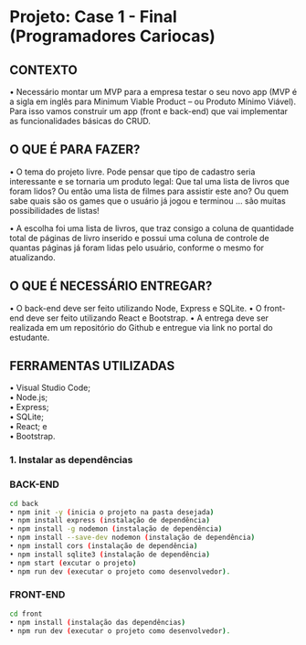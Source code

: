 # Projeto: Case 1 - Final (Programadores Cariocas)

<h2>CONTEXTO</h2>

• Necessário montar um MVP para a empresa testar o seu novo app (MVP é a sigla em inglês para Minimum Viable Product – ou Produto Mínimo Viável). Para isso vamos construir um app (front e back-end) que vai implementar as funcionalidades básicas do CRUD.

<h2>O QUE É PARA FAZER?</h2>

• O tema do projeto livre. Pode pensar que tipo de cadastro seria interessante e se tornaria um produto legal: Que tal uma lista de livros que foram lidos? Ou então uma lista de filmes para assistir este ano? Ou quem sabe quais são os games que o usuário já jogou e terminou … são muitas possibilidades de listas!

• A escolha foi uma lista de livros, que traz consigo a coluna de quantidade total de páginas de livro inserido e possui uma coluna de controle de quantas páginas já foram lidas pelo usuário, conforme o mesmo for atualizando.

<h2>O QUE É NECESSÁRIO ENTREGAR?</h2>

• O back-end deve ser feito utilizando Node, Express e SQLite.
• O front-end deve ser feito utilizando React e Bootstrap.
• A entrega deve ser realizada em um repositório do Github e entregue via link no portal do estudante.

<h2>FERRAMENTAS UTILIZADAS</H2>

• Visual Studio Code;<br>
• Node.js;<br>
• Express;<br>
• SQLite;<br>
• React; e<br>
• Bootstrap.<br>

### 1. Instalar as dependências

 <h3>BACK-END</h3>

```bash
cd back
• npm init -y (inicia o projeto na pasta desejada)
• npm install express (instalação de dependência)
• npm install -g nodemon (instalação de dependência)
• npm install --save-dev nodemon (instalação de dependência)
• npm install cors (instalação de dependência)
• npm install sqlite3 (instalação de dependência)
• npm start (excutar o projeto)
• npm run dev (executar o projeto como desenvolvedor).
```


 <h3>FRONT-END</h3>

```bash
cd front
• npm install (instalação das dependências)
• npm run dev (executar o projeto como desenvolvedor).
```
